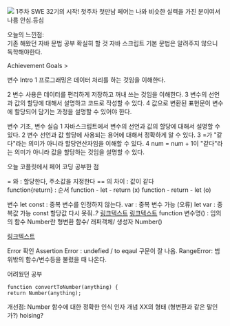 ![](https://images.velog.io/images/ww3ysq/post/f361d022-72dc-4754-a3e1-0c596d59d833/image.png)
1주차 SWE 32기의 시작!
첫주차 첫만남 페어는 나와 비슷한 실력을 가진 분이여서
나름 안심.등심

오늘의 느낀점:  
기존 해왔던 자바 문법 공부 확실히 할 것
자바 스크립트 기본 문법은 알려주지 않으니 독학해야한다.

Achievement Goals >

변수 Intro
1 프로그래밍은 데이터 처리를 하는 것임을 이해한다.

2 변수 사용은 데이터를 편리하게 저장하고 꺼내 쓰는 것임을 이해한다.
3 변수의 선언과 값의 할당에 대해서 설명하고 코드로 작성할 수 있다.
4 값으로 변환된 표현문이 변수에 할당되어 담기는 과정을 설명할 수 있어야 한다.

변수 기초, 변수 실습
1 자바스크립트에서 변수의 선언과 값의 할당에 대해서 설명할 수 있다.
2 변수 선언과 값 할당에 사용되는 용어에 대해서 정확하게 알 수 있다.
3 =가 "같다"라는 의미가 아니라 할당연산자임을 이해할 수 있다.
4 num = num + 1이 "같다"라는 의미가 아니라 값을 할당하는 것임을 설명할 수 있다.

오늘 코플릿에서 페어 코딩 공부한 점

= 와 : 할당한다, 주소값을 지정한다
== 의 차이 : 값이 같다  
 function{return} : 순서
function - let - return (x)
function - return - let (o)

변수
let const : 중복 변수를 인정하지 않는다.
var : 중복 변수 가능 (오류)
let var : 중복값 가능
const 할당값 다시 못줘..?
[링크텍스트](https://medium.com/@yeon22/javascript-var-let-const%EC%9D%98-%EC%B0%A8%EC%9D%B4%EC%A0%90-9fab5c264c9c)
[링크텍스트](https://gist.github.com/LeoHeo/7c2a2a6dbcf80becaaa1e61e90091e5d)
function 변수명() : 임의의 함수
Number란 형변환 함수/ 래퍼객체/ 생성자 Number()

[링크텍스트](https://developer.mozilla.org/ko/docs/Web/JavaScript/Reference/Global_Objects/Number)

Error 확인
Assertion Error : undefied / to eqaul 구문이 잘 나옴.
RangeError: 범위밖의 함수/변수등을 불렀을 때 나온다.

어려웠던 공부

```
function convertToNumber(anything) {
return Number(anything);
```

개선점:
Number 함수에 대한 정확한 인식
인자 개념
XX의 형태 (형변환과 같은 말인가?)
hoising?
